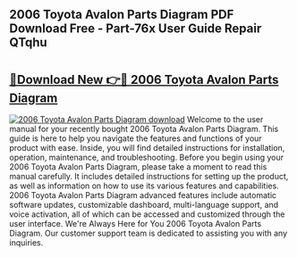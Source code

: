 ## 2006 Toyota Avalon Parts Diagram PDF Download Free - Part-76x User Guide Repair QTqhu

# <h2><a href="http://dfnef9.blite.top/?on=2006+Toyota+Avalon+Parts+Diagram">🔗Download New 👉🔴 2006 Toyota Avalon Parts Diagram</a></h2>

[![2006 Toyota Avalon Parts Diagram download](https://i.imgur.com/lujVjoI.png)](http://dfnef9.blite.top/?on=2006+Toyota+Avalon+Parts+Diagram)
Welcome to the user manual for your recently bought 2006 Toyota Avalon Parts Diagram. This guide is here to help you navigate the features and functions of your product with ease. Inside, you will find detailed instructions for installation, operation, maintenance, and troubleshooting. Before you begin using your 2006 Toyota Avalon Parts Diagram, please take a moment to read this manual carefully. It includes detailed instructions for setting up the product, as well as information on how to use its various features and capabilities. 2006 Toyota Avalon Parts Diagram advanced features include automatic software updates, customizable dashboard, multi-language support, and voice activation, all of which can be accessed and customized through the user interface. We're Always Here for You 2006 Toyota Avalon Parts Diagram. Our customer support team is dedicated to assisting you with any inquiries.

